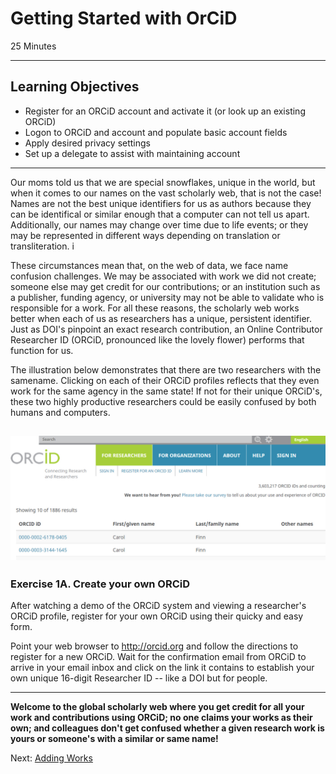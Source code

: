 #  Getting Started with OrCiD
25 Minutes

---

## Learning Objectives

* Register for an ORCiD account and activate it (or look up an existing ORCiD)
* Logon to ORCiD and account and populate basic account fields
* Apply desired privacy settings
* Set up a delegate to assist with maintaining account

---
Our moms told us that we are special snowflakes, unique in the world, but when it comes to our names on the vast scholarly web, that is not the case! Names are not the best unique identifiers for us as authors because they can be identifical or similar enough that a computer can not tell us apart. Additionally, our names may change over time due to life events; or they may be represented in different ways depending on translation or transliteration.  i

These circumstances mean that, on the web of data, we face name confusion challenges. We may be associated with work we did not create; someone else may get credit for our contributions; or an institution such as a publisher, funding agency, or university may not be able to validate who is responsible for a work. For all these reasons, the scholarly web works better when each of us as researchers has a unique, persistent identifier. Just as DOI's pinpoint an exact research contribution, an Online Contributor Researcher ID (ORCiD, pronounced like the lovely flower) performs that function for us.

The illustration below demonstrates that there are two researchers with the samename. Clicking on each of their ORCiD profiles reflects that they even work for the same agency in the same state!  If not for their unique ORCiD's, these two highly productive researchers could be easily confused by  both humans and computers. 

![Example ORCiD data for two researchers](img/orcid_example.jpg)
---

### Exercise 1A. Create your own ORCiD

After watching a demo of the ORCiD system and viewing a researcher's ORCiD 
profile, register for your own ORCiD using their quicky and easy form.

Point your web browser to http://orcid.org and follow the directions to 
register for a new ORCiD. Wait for the confirmation email from ORCiD to 
arrive in your email inbox and click on the link it contains to establish 
your own unique 16-digit Researcher ID -- like a DOI but for people.

---

**Welcome to the global scholarly web where you get credit for all your work
and contributions using ORCiD; no one claims your works as their own; and
colleagues don't get confused whether a given research work is yours or
someone's with a similar or same name!**

Next: [Adding Works](01-adding-works.html)
